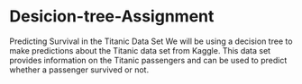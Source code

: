 # Desicion-tree-Assignment

Predicting Survival in the Titanic Data Set
We will be using a decision tree to make predictions about the Titanic data
set from Kaggle. This data set provides information on the Titanic
passengers and can be used to predict whether a passenger survived or
not.
